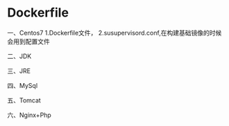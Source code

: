 # Dockerfile
一、Centos7
  1.Dockerfile文件，
  2.susupervisord.conf,在构建基础镜像的时候会用到配置文件


二、JDK


三、JRE


四、MySql


五、Tomcat


六、Nginx+Php
